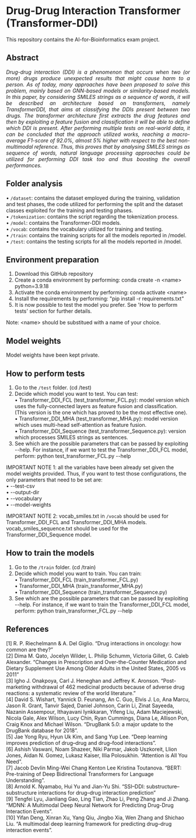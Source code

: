 # Drug-Drug Interaction Transformer (Transformer-DDI)
This repository contains the AI-for-Bioinformatics exam project.

## Abstract
<p style="text-align: justify;">
<em>Drug-drug interaction (DDI) is a phenomenon that occurs when two (or more) drugs produce unexpected results that might cause harm to a person. As of today, many approaches have been proposed to solve this problem, mainly based on GNN-based models or similarity-based models. In this paper, by considering SMILES strings as a sequence of words, it will be described an architecture based on transformers, namely TransformerDDI, that aims at classifying the DDIs present between two drugs. The transformer architecture first extracts the drug features and then by exploiting a feature fusion and classification it will be able to define which DDI is present.
After performing multiple tests on real-world data, it can be concluded that the approach utilized works, reaching a macro-average F1-score of 92.0%, almost 5% higher with respect to the best non-multimodal reference. Thus, this proves that by analysing SMILES strings as sequence of words, natural language processing approaches could be utilized for performing DDI task too and thus boosting the overall performances.

</em>
</p>

## Folder analysis
• `/dataset`: contains the dataset employed during the training, validation and test phases, the code utilized for performing the split and the dataset classes exploited for the training and testing phases.   
• `/tokenization`: contains the script regarding the tokenization process.  
• `/model`: contains the Transformer-DDI models.  
• `/vocab`: contains the vocabulary utilized for training and testing.  
• `/train`: contains the training scripts for all the models reported in /model.  
• `/test`: contains the testing scripts for all the models reported in /model.

## Environment preparation
1) Download this GitHub repository
2) Create a conda environment by performing: conda create -n &lt;name&gt; python=3.9.18
3) Activate the conda environment by performing: conda activate &lt;name&gt;
4) Install the requirements by performing: "pip install -r requirements.txt"
5) It is now possible to test the model you prefer. See 'How to perform tests' section for further details. 

Note: &lt;name&gt; should be substitued with a name of your choice.

## Model weights
Model weights have been kept private.  

## How to perform tests
1) Go to the `/test` folder. (cd /test)
2) Decide which model you want to test. You can test:  
• Transformer_DDI_FCL (test_transformer_FCL.py): model version which uses the fully-connected layers as feature fusion and classification. (This version is the one which has proved to be the most effective one).  
• Transformer_DDI_MHA (test_transformer_MHA.py): model version which uses multi-head self-attention as feature fusion.  
• Transformer_DDI_Sequence (test_transformer_Sequence.py): version which processes SMILES strings as sentences.  
3) See which are the possible parameters that can be passed by exploiting  --help. For instance, if we want to test the Transformer_DDI_FCL model, perform: python test_transformer_FCL.py --help 

IMPORTANT NOTE 1: all the variables have been already set given the model weights provided. Thus, if you want to test those configurations, the only parameters that need to be set are:  
• --test-csv  
• --output-dir  
• --vocabulary  
• --model-weights  

IMPORTANT NOTE 2: vocab_smiles.txt in `/vocab` should be used for Transformer_DDI_FCL and Transformer_DDI_MHA models. vocab_smiles_sequence.txt should be used for the Transformer_DDI_Sequence model.

## How to train the models
1) Go to the `/train` folder. (cd /train)
2) Decide which model you want to train. You can train:  
• Transformer_DDI_FCL (train_transformer_FCL.py)   
• Transformer_DDI_MHA (train_transformer_MHA.py)  
• Transformer_DDI_Sequence (train_transformer_Sequence.py)  
3) See which are the possible parameters that can be passed by exploiting  --help. For instance, if we want to train the Transformer_DDI_FCL model, perform: python train_transformer_FCL.py --help 

## References
[1] R. P. Riechelmann & A. Del Giglio. “Drug interactions in oncology: how common are they?”  
[2] Dima M. Qato, Jocelyn Wilder, L. Philip Schumm, Victoria Gillet, G. Caleb Alexander. “Changes in Prescription and Over-the-Counter Medication and Dietary Supplement Use Among Older Adults in the United States, 2005 vs 2011”  
[3] Igho J. Onakpoya, Carl J. Heneghan and Jeffrey K. Aronson. “Post-marketing withdrawal of 462 medicinal products because of adverse drug reactions: a systematic review of the world literature.”  
[4] David S. Wishart, Yannick D. Feunang, An C. Guo, Elvis J. Lo, Ana Marcu, Jason R. Grant, Tanvir Sajed, Daniel Johnson, Carin Li, Zinat Sayeeda, Nazanin Assempour, Ithayavani Iynkkaran, Yifeng Liu, Adam Maciejewski, Nicola Gale, Alex Wilson, Lucy Chin, Ryan Cummings, Diana Le, Allison Pon, Craig Knox and Michael Wilson. “DrugBank 5.0: a major update to the DrugBank database for 2018”.  
[5] Jae Yong Ryu, Hyun Uk Kim, and Sang Yup Lee. “Deep learning improves prediction of drug–drug and drug–food interactions”.  
[6] Ashish Vaswani, Noam Shazeer, Niki Parmar, Jakob Uszkoreit, Llion Jones, Aidan N. Gomez, Lukasz Kaiser, Illia Polosukhin. “Attention is All You Need”.  
[7] Jacob Devlin Ming-Wei Chang Kenton Lee Kristina Toutanova. “BERT: Pre-training of Deep Bidirectional Transformers for Language Understanding”.  
[8] Arnold K. Nyamabo, Hui Yu and Jian-Yu Shi. “SSI–DDI: substructure–substructure interactions for drug–drug interaction prediction”  
[9] Tengfei Lyu, Jianliang Gao, Ling Tian, Zhao Li, Peng Zhang and Ji Zhang. “MDNN: A Multimodal Deep Neural Network for Predicting Drug-Drug Interaction Events”.  
[10] Yifan Deng, Xinran Xu, Yang Qiu, Jingbo Xia, Wen Zhang and Shichao Liu. “A multimodal deep learning framework for predicting drug–drug interaction events”.
